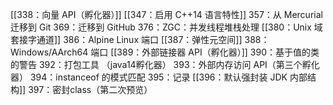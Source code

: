 [[338：向量 API（孵化器）]]
[[347：启用 C++14 语言特性]]
357：从 Mercurial 迁移到 Git
369：迁移到 GitHub
376：ZGC：并发线程堆栈处理
[[380：Unix 域套接字通道]]
386：Alpine Linux 端口
[[387：弹性元空间]]
388：Windows/AArch64 端口
[[389：外部链接器 API（孵化器）]]
390：基于值的类的警告
392：打包工具 （java14孵化器）
393：外部内存访问 API（第三个孵化器）
394：instanceof 的模式匹配
395：记录
[[396：默认强封装 JDK 内部结构]]
397：密封class（第二次预览）